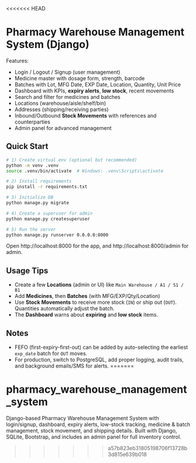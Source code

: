 <<<<<<< HEAD
# Pharmacy Warehouse Management System (Django)

Features:
- Login / Logout / Signup (user management)
- Medicine master with dosage form, strength, barcode
- Batches with Lot, MFG Date, EXP Date, Location, Quantity, Unit Price
- Dashboard with KPIs, **expiry alerts**, **low stock**, recent movements
- Search and filter for medicines and batches
- Locations (warehouse/aisle/shelf/bin)
- Addresses (shipping/receiving parties)
- Inbound/Outbound **Stock Movements** with references and counterparties
- Admin panel for advanced management

## Quick Start

```bash
# 1) Create virtual env (optional but recommended)
python -m venv .venv
source .venv/bin/activate  # Windows: .venv\Scripts\activate

# 2) Install requirements
pip install -r requirements.txt

# 3) Initialize DB
python manage.py migrate

# 4) Create a superuser for admin
python manage.py createsuperuser

# 5) Run the server
python manage.py runserver 0.0.0.0:8000
```

Open http://localhost:8000 for the app, and http://localhost:8000/admin for admin.

## Usage Tips
- Create a few **Locations** (admin or UI) like `Main Warehouse / A1 / S1 / B1`
- Add **Medicines**, then **Batches** (with MFG/EXP/Qty/Location)
- Use **Stock Movements** to receive more stock (`IN`) or ship out (`OUT`). Quantities automatically adjust the batch.
- The **Dashboard** warns about **expiring** and **low stock** items.

## Notes
- FEFO (first-expiry-first-out) can be added by auto-selecting the earliest `exp_date` batch for `OUT` moves.
- For production, switch to PostgreSQL, add proper logging, audit trails, and background emails/SMS for alerts.
=======
# pharmacy_warehouse_management_system
Django-based Pharmacy Warehouse Management System with login/signup, dashboard, expiry alerts, low-stock tracking, medicine &amp; batch management, stock movement, and shipping details. Built with Django, SQLite, Bootstrap, and includes an admin panel for full inventory control.
>>>>>>> a57b823eb31805198706f13728b3d815e639b018
